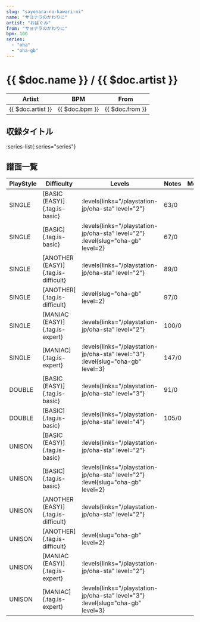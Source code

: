 ```yaml
---
slug: "sayonara-no-kawari-ni"
name: "サヨナラのかわりに"
artist: "おはぐみ"
from: "サヨナラのかわりに"
bpm: 100
series:
  - "oha"
  - "oha-gb"
---
```


# {{ $doc.name }} / {{ $doc.artist }}

|Artist|BPM|From|
|------|---|----|
|{{ $doc.artist }}|{{ $doc.bpm }}|{{ $doc.from }}|

## 収録タイトル

:series-list{:series="series"}

## 譜面一覧

|PlayStyle|Difficulty|Levels|Notes|Movie|
|---------|----------|------|-----|-----|
|SINGLE|[BASIC (EASY)]{.tag.is-basic}| :levels{links="/playstation-jp/oha-sta" level="2"}|63/0||
|SINGLE|[BASIC]{.tag.is-basic}| :levels{links="/playstation-jp/oha-sta" level="2"} :level{slug="oha-gb" level=2}|67/0||
|SINGLE|[ANOTHER (EASY)]{.tag.is-difficult}| :levels{links="/playstation-jp/oha-sta" level="2"}|89/0||
|SINGLE|[ANOTHER]{.tag.is-difficult}|<div class="field is-grouped is-grouped-multiline"> :level{slug="oha-gb" level=2}</div>|97/0||
|SINGLE|[MANIAC (EASY)]{.tag.is-expert}| :levels{links="/playstation-jp/oha-sta" level="2"}|100/0||
|SINGLE|[MANIAC]{.tag.is-expert}| :levels{links="/playstation-jp/oha-sta" level="3"} :level{slug="oha-gb" level=3}|147/0||
|DOUBLE|[BASIC (EASY)]{.tag.is-basic}| :levels{links="/playstation-jp/oha-sta" level="3"}|91/0||
|DOUBLE|[BASIC]{.tag.is-basic}| :levels{links="/playstation-jp/oha-sta" level="4"}|105/0||
|UNISON|[BASIC (EASY)]{.tag.is-basic}| :levels{links="/playstation-jp/oha-sta" level="2"}|||
|UNISON|[BASIC]{.tag.is-basic}| :levels{links="/playstation-jp/oha-sta" level="2"} :level{slug="oha-gb" level=2}|||
|UNISON|[ANOTHER (EASY)]{.tag.is-difficult}| :levels{links="/playstation-jp/oha-sta" level="2"}|||
|UNISON|[ANOTHER]{.tag.is-difficult}|<div class="field is-grouped is-grouped-multiline"> :level{slug="oha-gb" level=2}</div>|||
|UNISON|[MANIAC (EASY)]{.tag.is-expert}| :levels{links="/playstation-jp/oha-sta" level="2"}|||
|UNISON|[MANIAC]{.tag.is-expert}| :levels{links="/playstation-jp/oha-sta" level="3"} :level{slug="oha-gb" level=3}|||
